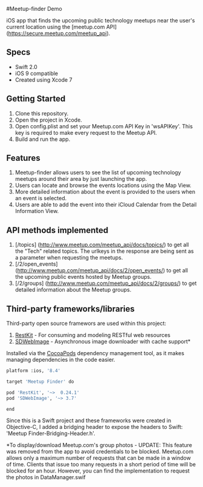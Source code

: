 #Meetup-finder Demo

iOS app that finds the upcoming public technology meetups near the user's current location using the [meetup.com API] (https://secure.meetup.com/meetup_api).

## Specs
- Swift 2.0
- iOS 9 compatible
- Created using Xcode 7

## Getting Started
1. Clone this repository.
2. Open the project in Xcode.
3. Open config.plist and set your Meetup.com API Key in 'wsAPIKey'. This key is required to make every request to the Meetup API.
4. Build and run the app.

## Features
1. Meetup-finder allows users to see the list of upcoming technology meetups around their area by just launching the app.
2. Users can locate and browse the events locations using the Map View.
3. More detailed information about the event is provided to the users when an event is selected.
4. Users are able to add the event into their iCloud Calendar from the Detail Information View.

## API methods implemented
1. [/topics] (http://www.meetup.com/meetup_api/docs/topics/) to get all the "Tech" related topics. The urlkeys in the response are being sent as a parameter when requesting the meetups.
2. [/2/open_events] (http://www.meetup.com/meetup_api/docs/2/open_events/) to get all the upcoming public events hosted by Meetup groups.
3. [/2/groups] (http://www.meetup.com/meetup_api/docs/2/groups/) to get detailed information about the Meetup groups.

## Third-party frameworks/libraries 
Third-party open source framewors are used within this project:

1. [RestKit](https://github.com/RestKit/RestKit) - For consuming and modeling RESTful web resources
2. [SDWebImage](https://github.com/rs/SDWebImage) - Asynchronous image downloader with cache support*

Installed via the [CocoaPods](http://cocoapods.org/) dependency management tool, as it makes managing dependencies in the code easier.

``` bash
platform :ios, '8.4'

target 'Meetup Finder' do

pod 'RestKit', '~>  0.24.1'
pod 'SDWebImage', '~> 3.7'

end
```
Since this is a Swift project and these frameworks were created in Objective-C, I added a bridging header to expose the headers to Swift: 'Meetup Finder-Bridging-Header.h'.

*To display/download Meetup.com's group photos - UPDATE: This feature was removed from the app to avoid credentials to be blocked. Meetup.com allows only a maximum number of requests that can be made in a window of time. Clients that issue too many requests in a short period of time will be blocked for an hour. However, you can find the implementation to request the photos in DataManager.swif
